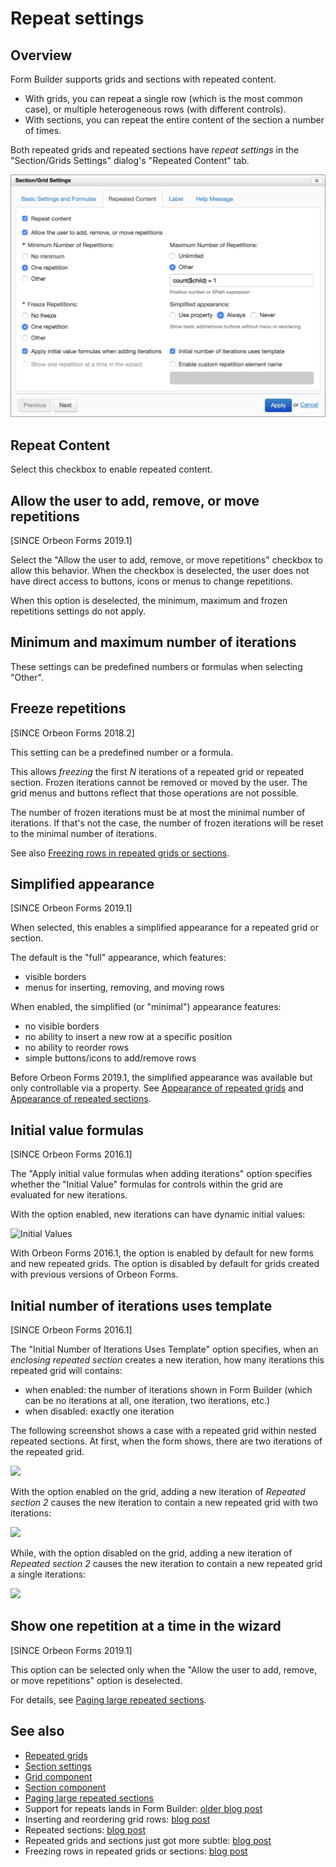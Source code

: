 # Repeat settings

## Overview

Form Builder supports grids and sections with repeated content.

- With grids, you can repeat a single row (which is the most common case), or multiple heterogeneous rows (with different controls).
- With sections, you can repeat the entire content of the section a number of times.

Both repeated grids and repeated sections have *repeat settings* in the "Section/Grids Settings" dialog's "Repeated Content" tab.

![Repeated Content](images/repeat-settings.png)

## Repeat Content

Select this checkbox to enable repeated content.

## Allow the user to add, remove, or move repetitions

[SINCE Orbeon Forms 2019.1]

Select the "Allow the user to add, remove, or move repetitions" checkbox to allow this behavior. When the checkbox is deselected, the user does not have direct access to buttons, icons or menus to change repetitions.

When this option is deselected, the minimum, maximum and frozen repetitions settings do not apply.

## Minimum and maximum number of iterations

These settings can be predefined numbers or formulas when selecting "Other".

## Freeze repetitions

[SINCE Orbeon Forms 2018.2]

This setting can be a predefined number or a formula.

This allows *freezing* the first *N* iterations of a repeated grid or repeated section. Frozen iterations cannot be removed or moved by the user. The grid menus and buttons reflect that those operations are not possible.

The number of frozen iterations must be at most the minimal number of iterations. If that's not the case, the number of frozen iterations will be reset to the minimal number of iterations.

See also [Freezing rows in repeated grids or sections](https://blog.orbeon.com/2019/06/freezing-rows-in-repeated-grids-or.html).

## Simplified appearance

[SINCE Orbeon Forms 2019.1]

When selected, this enables a simplified appearance for a repeated grid or section.

The default is the "full" appearance, which features:

- visible borders
- menus for inserting, removing, and moving rows

When enabled, the simplified (or "minimal") appearance features:

- no visible borders
- no ability to insert a new row at a specific position
- no ability to reorder rows
- simple buttons/icons to add/remove rows

Before Orbeon Forms 2019.1, the simplified appearance was available but only controllable via a property. See [Appearance of repeated grids](/configuration/properties/form-runner.md#appearance-of-repeated-grids) and [Appearance of repeated sections](/configuration/properties/form-runner.md#appearance-of-repeated-sections).

## Initial value formulas

[SINCE Orbeon Forms 2016.1]

The "Apply initial value formulas when adding iterations" option specifies whether the "Initial Value" formulas for controls within the grid are evaluated for new iterations.

With the option enabled, new iterations can have dynamic initial values:

![Initial Values](images/iterations-initial-values.png)

With Orbeon Forms 2016.1, the option is enabled by default for new forms and new repeated grids. The option is disabled by default for grids created with previous versions of Orbeon Forms.

## Initial number of iterations uses template

[SINCE Orbeon Forms 2016.1]

The "Initial Number of Iterations Uses Template" option specifies, when an *enclosing repeated section* creates a new iteration, how many iterations this repeated grid will contains:

- when enabled: the number of iterations shown in Form Builder (which can be no iterations at all, one iteration, two iterations, etc.)
- when disabled: exactly one iteration

The following screenshot shows a case with a repeated grid within nested repeated sections. At first, when the form shows, there are two iterations of the repeated grid.

![](images/iterations-initial.png)

With the option enabled on the grid, adding a new iteration of _Repeated section 2_ causes the new iteration to contain a new repeated grid with two iterations:

![](images/iterations-template.png)

While, with the option disabled on the grid, adding a new iteration of _Repeated section 2_ causes the new iteration to contain a new repeated grid a single iterations:

![](images/iterations-single.png)

<!--

Example:

![Initial Iterations](images/)
-->

## Show one repetition at a time in the wizard

[SINCE Orbeon Forms 2019.1]

This option can be selected only when the "Allow the user to add, remove, or move repetitions" option is deselected.

For details, see [Paging large repeated sections](/form-runner/feature/wizard-view.md#paging-large-repeated-sections).

## See also

- [Repeated grids](repeated-grids.md)
- [Section settings](section-settings.md)
- [Grid component](/form-runner/component/grid.md)
- [Section component](/form-runner/component/section.md)
- [Paging large repeated sections](/form-runner/feature/wizard-view.md#paging-large-repeated-sections)
- Support for repeats lands in Form Builder: [older blog post](https://blog.orbeon.com/2012/04/support-for-repeats-lands-in-form.html)
- Inserting and reordering grid rows: [blog post](https://blog.orbeon.com/2013/11/inserting-and-reordering-grid-rows.html)
- Repeated sections: [blog post](https://blog.orbeon.com/2014/01/repeated-sections.html)
- Repeated grids and sections just got more subtle: [blog post](https://blog.orbeon.com/2015/10/repeated-grids-and-sections-just-got.html)
- Freezing rows in repeated grids or sections: [blog post](https://blog.orbeon.com/2019/06/freezing-rows-in-repeated-grids-or.html)
